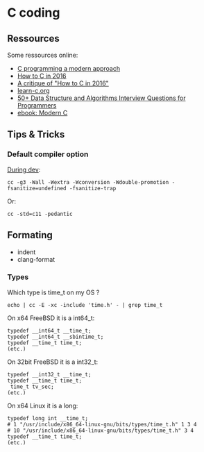 # C coding

## Ressources

Some ressources online:
 - [C programming a modern approach](http://knking.com/books/c2/index.html)
 - [How to C in 2016](https://matt.sh/howto-c)
 - [A critique of "How to C in 2016"](https://github.com/Keith-S-Thompson/how-to-c-response)
 - [learn-c.org](https://www.learn-c.org/)
 - [50+ Data Structure and Algorithms Interview Questions for Programmers](https://hackernoon.com/50-data-structure-and-algorithms-interview-questions-for-programmers-b4b1ac61f5b0)
 - [ebook: Modern C](https://inria.hal.science/hal-02383654v1/file/ModernC.pdf)

## Tips & Tricks

### Default compiler option

[During dev](https://nullprogram.com/blog/2023/04/29/):
```
cc -g3 -Wall -Wextra -Wconversion -Wdouble-promotion -fsanitize=undefined -fsanitize-trap
```

Or:
```
cc -std=c11 -pedantic
```

## Formating

- indent
- clang-format

### Types

Which type is time_t on my OS ?
```
echo | cc -E -xc -include 'time.h' - | grep time_t
```

On x64 FreeBSD it is a int64_t:
```
typedef __int64_t __time_t;
typedef __int64_t __sbintime_t;
typedef __time_t time_t;
(etc.)
```

On 32bit FreeBSD it is a int32_t:
```
typedef __int32_t __time_t;
typedef __time_t time_t;
 time_t tv_sec;
(etc.)
```

On x64 Linux it is a long:
```
typedef long int __time_t;
# 1 "/usr/include/x86_64-linux-gnu/bits/types/time_t.h" 1 3 4
# 10 "/usr/include/x86_64-linux-gnu/bits/types/time_t.h" 3 4
typedef __time_t time_t;
(etc.)
```

